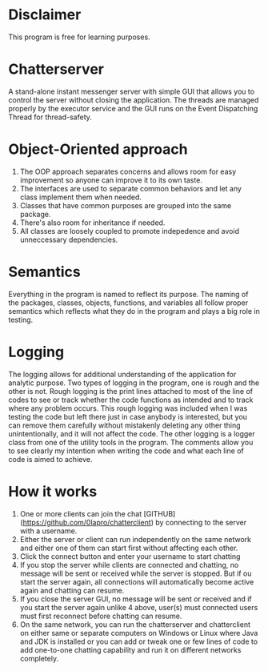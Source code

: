 # Disclaimer
This program is free for learning purposes. 

# Chatterserver
A stand-alone instant messenger server with simple GUI that allows you to control the server without closing the application. The threads are managed properly by the executor service and the GUI runs on the Event Dispatching Thread for thread-safety.

# Object-Oriented approach
1. The OOP approach separates concerns and allows room for easy improvement so anyone can improve it to its own taste.
2. The interfaces are used to separate common behaviors and let any class implement them when needed.
3. Classes that have common purposes are grouped into the same package.
4. There's also room for inheritance if needed.
5. All classes are loosely coupled to promote indepedence and avoid unneccessary dependencies.

# Semantics
Everything in the program is named to reflect its purpose. The naming of the packages, classes, objects, functions, and variables all follow proper semantics which reflects what they do in the program and plays a big role in testing.

# Logging
The logging allows for additional understanding of the application for analytic purpose.
Two types of logging in the program, one is rough and the other is not. Rough logging is the print lines attached to most of the line of codes to see or track whether the code functions as intended and to track where any problem occurs. This rough logging was included when I was testing the code but left there just in case anybody is interested, but you can remove them carefully without mistakenly deleting any other thing unintentionally, and it will not affect the code. The other logging is a logger class from one of the utility tools in the program. The comments allow you to see clearly my intention when writing the code and what each line of code is aimed to achieve.

# How it works
1. One or more clients can join the chat [GITHUB] (https://github.com/0lapro/chatterclient) by connecting to the server with a username.
2. Either the server or client can run independently on the same network and either one of them can start first without affecting each other.
3. Click the connect button and enter your username to start chatting
4. If you stop the server while clients are connected and chatting, no message will be sent or received while the server is stopped. But if ou start the server again, all connections will automatically become active again and chatting can resume.
5. If you close the server GUI, no message will be sent or received and if you start the server again unlike 4 above, user(s) must connected users must first reconnect before chatting can resume.
6. On the same network, you can run the chatterserver and chatterclient on either same or separate computers on Windows or Linux where Java and JDK is installed or you can add or tweak one or few lines of code to add one-to-one chatting capability and run it on different networks completely.


